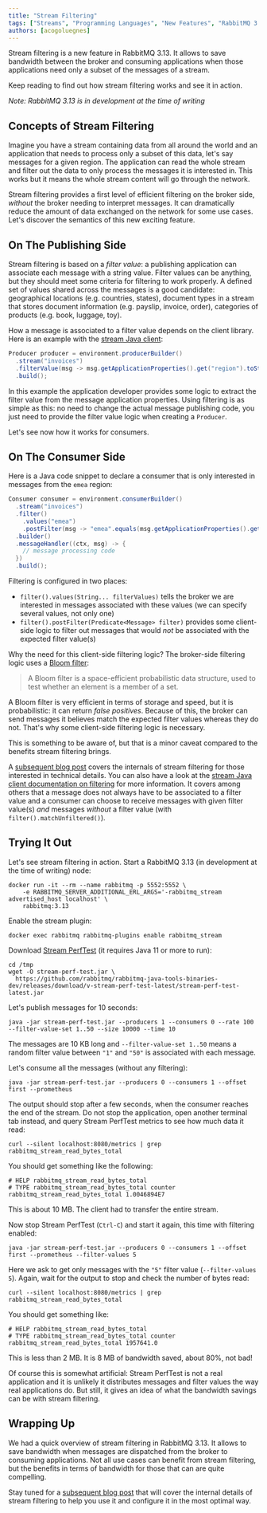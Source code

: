 ```yaml
---
title: "Stream Filtering"
tags: ["Streams", "Programming Languages", "New Features", "RabbitMQ 3.13.x"]
authors: [acogoluegnes]
---
```


Stream filtering is a new feature in RabbitMQ 3.13.
It allows to save bandwidth between the broker and consuming applications when those applications need only a subset of the messages of a stream.

Keep reading to find out how stream filtering works and see it in action.

_Note: RabbitMQ 3.13 is in development at the time of writing_

<!-- truncate -->

## Concepts of Stream Filtering

Imagine you have a stream containing data from all around the world and an application that needs to process only a subset of this data, let's say messages for a given region.
The application can read the whole stream and filter out the data to only process the messages it is interested in.
This works but it means the whole stream content will go through the network.

Stream filtering provides a first level of efficient filtering on the broker side, _without_ the broker needing to interpret messages.
It can dramatically reduce the amount of data exchanged on the network for some use cases.
Let's discover the semantics of this new exciting feature.

## On The Publishing Side

Stream filtering is based on a _filter value_: a publishing application can associate each message with a string value.
Filter values can be anything, but they should meet some criteria for filtering to work properly.
A defined set of values shared across the messages is a good candidate: geographical locations (e.g. countries, states), document types in a stream that stores document information (e.g. payslip, invoice, order), categories of products (e.g. book, luggage, toy).

How a message is associated to a filter value depends on the client library.
Here is an example with the [stream Java client](https://github.com/rabbitmq/rabbitmq-stream-java-client/):

```java
Producer producer = environment.producerBuilder()
  .stream("invoices")
  .filterValue(msg -> msg.getApplicationProperties().get("region").toString())  
  .build();
```

In this example the application developer provides some logic to extract the filter value from the message application properties.
Using filtering is as simple as this: no need to change the actual message publishing code, you just need to provide the filter value logic when creating a `Producer`.

Let's see now how it works for consumers.

## On The Consumer Side

Here is a Java code snippet to declare a consumer that is only interested in messages from the `emea` region:

```java
Consumer consumer = environment.consumerBuilder()
  .stream("invoices")
  .filter()
    .values("emea")  
    .postFilter(msg -> "emea".equals(msg.getApplicationProperties().get("region")))  
  .builder()
  .messageHandler((ctx, msg) -> {
    // message processing code
  })
  .build();
```

Filtering is configured in two places:

* `filter().values(String... filterValues)` tells the broker we are interested in messages associated with these values (we can specify several values, not only one)
* `filter().postFilter(Predicate<Message> filter)` provides some client-side logic to filter out messages that would _not_ be associated with the expected filter value(s)

Why the need for this client-side filtering logic?
The broker-side filtering logic uses a [Bloom filter](https://en.wikipedia.org/wiki/Bloom_filter):

> A Bloom filter is a space-efficient probabilistic data structure, used to test whether an element is a member of a set.

A Bloom filter is very efficient in terms of storage and speed, but it is probabilistic: it can return _false positives_.
Because of this, the broker can send messages it believes match the expected filter values whereas they do not.
That's why some client-side filtering logic is necessary.

This is something to be aware of, but that is a minor caveat compared to the benefits stream filtering brings.

A [subsequent blog post](/blog/2023/10/24/stream-filtering-internals) covers the internals of stream filtering for those interested in technical details.
You can also have a look at the [stream Java client documentation on filtering](https://rabbitmq.github.io/rabbitmq-stream-java-client/stable/htmlsingle/#filtering) for more information.
It covers among others that a message does not always have to be associated to a filter value and a consumer can choose to receive messages with given filter value(s) _and_ messages _without_ a filter value (with `filter().matchUnfiltered()`).

## Trying It Out 

Let's see stream filtering in action.
Start a RabbitMQ 3.13 (in development at the time of writing) node:

```shell
docker run -it --rm --name rabbitmq -p 5552:5552 \
    -e RABBITMQ_SERVER_ADDITIONAL_ERL_ARGS='-rabbitmq_stream advertised_host localhost' \
    rabbitmq:3.13
```

Enable the stream plugin:

```shell
docker exec rabbitmq rabbitmq-plugins enable rabbitmq_stream
```

Download [Stream PerfTest](https://github.com/rabbitmq/rabbitmq-stream-perf-test/) (it requires Java 11 or more to run):

```shell
cd /tmp
wget -O stream-perf-test.jar \
  https://github.com/rabbitmq/rabbitmq-java-tools-binaries-dev/releases/download/v-stream-perf-test-latest/stream-perf-test-latest.jar
```

Let's publish messages for 10 seconds:

```shell
java -jar stream-perf-test.jar --producers 1 --consumers 0 --rate 100 --filter-value-set 1..50 --size 10000 --time 10
```

The messages are 10 KB long and `--filter-value-set 1..50` means a random filter value between `"1"` and `"50"` is associated with each message.

Let's consume all the messages (without any filtering):

```shell
java -jar stream-perf-test.jar --producers 0 --consumers 1 --offset first --prometheus
```

The output should stop after a few seconds, when the consumer reaches the end of the stream.
Do not stop the application, open another terminal tab instead, and query Stream PerfTest metrics to see how much data it read:

```shell
curl --silent localhost:8080/metrics | grep rabbitmq_stream_read_bytes_total
```

You should get something like the following:

```properties
# HELP rabbitmq_stream_read_bytes_total
# TYPE rabbitmq_stream_read_bytes_total counter
rabbitmq_stream_read_bytes_total 1.0046894E7
```

This is about 10 MB.
The client had to transfer the entire stream.

Now stop Stream PerfTest (`Ctrl-C`) and start it again, this time with filtering enabled:

```shell
java -jar stream-perf-test.jar --producers 0 --consumers 1 --offset first --prometheus --filter-values 5
```

Here we ask to get only messages with the `"5"` filter value (`--filter-values 5`).
Again, wait for the output to stop and check the number of bytes read:

```shell
curl --silent localhost:8080/metrics | grep rabbitmq_stream_read_bytes_total
```

You should get something like:

```properties
# HELP rabbitmq_stream_read_bytes_total
# TYPE rabbitmq_stream_read_bytes_total counter
rabbitmq_stream_read_bytes_total 1957641.0
```

This is less than 2 MB.
It is 8 MB of bandwidth saved, about 80%, not bad!

Of course this is somewhat artificial: Stream PerfTest is not a real application and it is unlikely it distributes messages and filter values the way real applications do.
But still, it gives an idea of what the bandwidth savings can be with stream filtering.

## Wrapping Up

We had a quick overview of stream filtering in RabbitMQ 3.13.
It allows to save bandwidth when messages are dispatched from the broker to consuming applications.
Not all use cases can benefit from stream filtering, but the benefits in terms of bandwidth for those that can are quite compelling.

Stay tuned for a [subsequent blog post](/blog/2023/10/24/stream-filtering-internals) that will cover the internal details of stream filtering to help you use it and configure it in the most optimal way.
